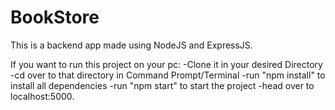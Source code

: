 # BookStore
This is a backend app made using NodeJS and ExpressJS. 

If you want to run this project on your pc:
-Clone it in your desired Directory
-cd over to that directory in Command Prompt/Terminal
-run "npm install" to install all dependencies
-run "npm start" to start the project
-head over to localhost:5000.
